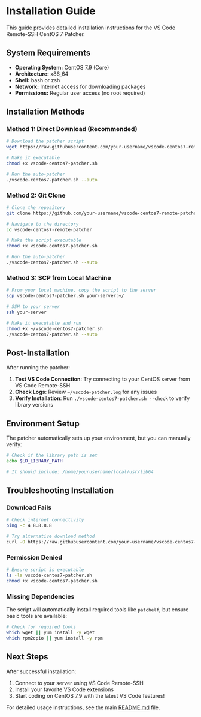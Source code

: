 # Installation Guide

This guide provides detailed installation instructions for the VS Code Remote-SSH CentOS 7 Patcher.

## System Requirements

- **Operating System:** CentOS 7.9 (Core)
- **Architecture:** x86_64
- **Shell:** bash or zsh
- **Network:** Internet access for downloading packages
- **Permissions:** Regular user access (no root required)

## Installation Methods

### Method 1: Direct Download (Recommended)

```bash
# Download the patcher script
wget https://raw.githubusercontent.com/your-username/vscode-centos7-remote-patcher/main/vscode-centos7-patcher.sh

# Make it executable
chmod +x vscode-centos7-patcher.sh

# Run the auto-patcher
./vscode-centos7-patcher.sh --auto
```

### Method 2: Git Clone

```bash
# Clone the repository
git clone https://github.com/your-username/vscode-centos7-remote-patcher.git

# Navigate to the directory
cd vscode-centos7-remote-patcher

# Make the script executable
chmod +x vscode-centos7-patcher.sh

# Run the auto-patcher
./vscode-centos7-patcher.sh --auto
```

### Method 3: SCP from Local Machine

```bash
# From your local machine, copy the script to the server
scp vscode-centos7-patcher.sh your-server:~/

# SSH to your server
ssh your-server

# Make it executable and run
chmod +x ~/vscode-centos7-patcher.sh
./vscode-centos7-patcher.sh --auto
```

## Post-Installation

After running the patcher:

1. **Test VS Code Connection**: Try connecting to your CentOS server from VS Code Remote-SSH
2. **Check Logs**: Review `~/vscode-patcher.log` for any issues
3. **Verify Installation**: Run `./vscode-centos7-patcher.sh --check` to verify library versions

## Environment Setup

The patcher automatically sets up your environment, but you can manually verify:

```bash
# Check if the library path is set
echo $LD_LIBRARY_PATH

# It should include: /home/yourusername/local/usr/lib64
```

## Troubleshooting Installation

### Download Fails
```bash
# Check internet connectivity
ping -c 4 8.8.8.8

# Try alternative download method
curl -O https://raw.githubusercontent.com/your-username/vscode-centos7-remote-patcher/main/vscode-centos7-patcher.sh
```

### Permission Denied
```bash
# Ensure script is executable
ls -la vscode-centos7-patcher.sh
chmod +x vscode-centos7-patcher.sh
```

### Missing Dependencies
The script will automatically install required tools like `patchelf`, but ensure basic tools are available:

```bash
# Check for required tools
which wget || yum install -y wget
which rpm2cpio || yum install -y rpm
```

## Next Steps

After successful installation:

1. Connect to your server using VS Code Remote-SSH
2. Install your favorite VS Code extensions
3. Start coding on CentOS 7.9 with the latest VS Code features!

For detailed usage instructions, see the main [README.md](README.md) file.
